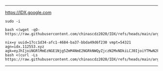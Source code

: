 ----------------------------------------------------------------------------------------------
https://IDX.google.com
```
sudo -i
```
```
bash <(wget -qO- https://raw.githubusercontent.com/chinascdz2020/IDX/refs/heads/main/argosb.sh)
```
```
nix=y uuid=17cc1d34-afc1-4684-ba37-bbda49d6f230 vmpt=54321 agn=idx.112553.xyz agk=eyJhIjoiNGRlMmEzNGE1Njg5ZmM4NmE2NGRkNWQyZjczN2MxNDkiLCJ0IjoiYTMwN2FjNDctNzY5OC00OGEzLWFlYWYtZDc4MTA5Y2M4NGM0IiwicyI6Ik16UTBZelkzWkdNdE5qUXlNUzAwTkRnMkxUZ3lPV1V0WldFNE5UWmtNbU16WXpGbCJ9 bash <(curl -Ls https://raw.githubusercontent.com/chinascdz2020/IDX/refs/heads/main/argosb.sh)
```
-----------------------------------------------------------------------------------------------
